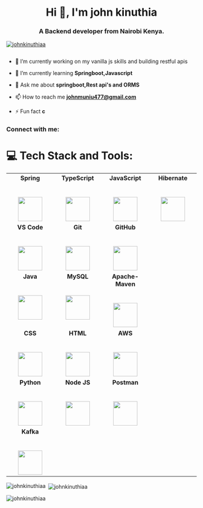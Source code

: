 <h1 align="center">Hi 👋, I'm john kinuthia</h1>
<h3 align="center">A Backend developer from Nairobi Kenya.</h3>

<p align="left"> <a href="https://github.com/ryo-ma/github-profile-trophy"><img src="https://github-profile-trophy.vercel.app/?username=johnkinuthiaa" alt="johnkinuthiaa" /></a> </p>

<p align="left"> <a href="https://twitter.com/" target="blank"><img src="https://img.shields.io/twitter/follow/?logo=twitter&style=for-the-badge" alt="" /></a> </p>

- 🔭 I’m currently working on my vanilla js skills and building restful apis 
  

- 🌱 I’m currently learning **Springboot,Javascript**

- 💬 Ask me about **springboot,Rest api's and ORMS**

- 📫 How to reach me **johnmuniu477@gmail.com**

- ⚡ Fun fact **c**

<h3 align="left">Connect with me:</h3>
<p align="left">
</p>


# 💻 Tech Stack and Tools:


<table>
  <tbody>
    <tr valign="top">
      <td width="25%" align="center">
        <span><strong>Spring</strong></span><br><br><br>
        <img height="64px" src="https://cdn.svgporn.com/logos/spring.svg">
      </td>
      <td width="25%" align="center">
        <span><strong>TypeScript</strong></span><br><br><br>
        <img height="64px" src="https://cdn.svgporn.com/logos/ts.svg">
      </td>
      <td width="25%" align="center">
        <span><strong>JavaScript</strong></span><br><br><br>
        <img height="64px" src="https://cdn.svgporn.com/logos/javascript.svg">
      </td>
      <td width="25%" align="center">
        <span><strong>Hibernate</strong></span><br><br><br>
        <img height="64px" src="https://cdn.svgporn.com/logos/hibernate.svg">
      </td>
    </tr>
      <td width="25%" align="center">
        <span><strong>VS Code</strong></span><br><br><br>
        <img height="64px" src="https://cdn.svgporn.com/logos/visual-studio-code.svg">
      </td>
      <td width="25%" align="center">
        <span><strong>Git</strong></span><br><br><br>
        <img height="64px" src="https://cdn.svgporn.com/logos/git-icon.svg">
      </td>
      <td width="25%" align="center">
        <span><strong>GitHub</strong></span><br><br><br>
        <img height="64px" src="https://cdn.svgporn.com/logos/github-icon.svg">
      </td>
    </tr>
    <tr valign="top">
      <td width="25%" align="center">
        <span><strong>Java</strong></span><br><br><br>
        <img height="64px" src="https://www.vectorlogo.zone/logos/java/java-ar21.svg">
      </td>
      <td width="25%" align="center">
        <span><strong>MySQL</strong></span><br><br><br>
        <img height="64px" src="https://www.vectorlogo.zone/logos/mysql/mysql-ar21.svg">
      </td>
      <td width="25%" align="center">
        <span><strong>Apache- Maven</strong></span><br><br><br>
        <img height="64px" src="https://cdn.svgporn.com/logos/maven.svg">
      </td>
    </tr>
    <tr valign="top">
      <td width="25%" align="center">
        <span><strong>CSS</strong></span><br><br><br>
        <img height="64px" src="https://cdn.svgporn.com/logos/css-3.svg">
      </td>
      <td width="25%" align="center">
        <span><strong>HTML</strong></span><br><br><br>
        <img height="64px" src="https://cdn.svgporn.com/logos/html-5.svg">
      </td>
      <td width="25%" align="center">
        <span><strong>AWS</strong></span><br><br><br>
        <img height="64px" src="https://cdn.svgporn.com/logos/aws.svg">
      </td>
    </tr>
    <tr valign="top">
      <td width="25%" align="center">
        <span><strong>Python</strong></span><br><br><br>
        <img height="64px" src="https://cdn.svgporn.com/logos/python.svg">
      </td>
      <td width="25%" align="center">
        <span><strong>Node JS</strong></span><br><br><br>
        <img height="64px" src="https://cdn.svgporn.com/logos/nodejs.svg">
      </td>
      <td width="25%" align="center">
        <span><strong>Postman</strong></span><br><br><br>
        <img height="64px" src="https://cdn.svgporn.com/logos/postman.svg">
      </td>
    </tr>
 <tr valign="top">
      <td width="25%" align="center">
        <span><strong>Kafka</strong></span><br><br><br>
        <img height="64px" src="https://cdn.svgporn.com/logos/kafka.svg">
      </td>
    </tr>
  </tbody>
</table>

<p><img align="left" src="https://github-readme-stats.vercel.app/api/top-langs?username=johnkinuthiaa&show_icons=true&locale=en&layout=compact" alt="johnkinuthiaa" /></p>

<p>&nbsp;<img align="center" src="https://github-readme-stats.vercel.app/api?username=johnkinuthiaa&show_icons=true&locale=en" alt="johnkinuthiaa" /></p>

<p><img align="center" src="https://github-readme-streak-stats.herokuapp.com/?user=johnkinuthiaa&" alt="johnkinuthiaa" /></p>

